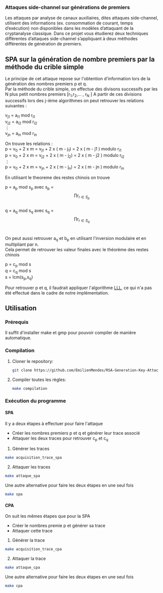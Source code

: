 ### Attaques side-channel sur générations de premiers
Les attaques par analyse de canaux auxiliaires, dites attaques side-channel, utilisent des informations (ex. consommation de courant, temps d’exécution) 
non disponibles dans les modèles d’attaquant de la cryptanalyse classique. Dans ce projet vous étudierez deux techniques différentes
d’attaques side-channel s’appliquant à deux méthodes différentes de génération de premiers.

## SPA sur la génération de nombre premiers par la méthode du crible simple
Le principe de cet attaque repose sur l'obtention d'information lors de la génération des nombres premiers p et q.  <br>
Par la méthode du crible simple, on effectue des divisons successifs par les N plus petit nombres premiers [r<sub>1</sub>,r<sub>2</sub>,... , r<sub>N</sub> ]
A partir de ces divisions successifs lors des j-ième algorithmes on peut retrouver les relations suivantes :

v<sub>j1</sub> = a<sub>i1</sub> mod r<sub>i1</sub> <br>
v<sub>j2</sub> = a<sub>i2</sub> mod r<sub>i2</sub> <br>
$\vdots$ <br>
v<sub>jn</sub> = a<sub>in</sub> mod r<sub>in</sub> <br>

On trouve les relations  : <br>
p = v<sub>0</sub> + 2 x m  = v<sub>j1</sub> + 2 x ( m - j<sub>1</sub>) = 2 x ( m - j1 )  modulo r<sub>i1</sub> <br>
p = v<sub>0</sub> + 2 x m  = v<sub>j2</sub> + 2 x ( m - j<sub>2</sub>) = 2 x ( m - j2 )  modulo r<sub>i2</sub> <br>
$\vdots$ <br>
p = v<sub>0</sub> + 2 x m  = v<sub>jn</sub> + 2 x ( m - j<sub>n</sub>) = 2 x ( m - jn )  modulo r<sub>in</sub> <br>


En utilisant le theoreme des restes chinois on trouve

p = a<sub>p</sub> mod s<sub>p</sub> avec s<sub>p</sub> = $$\prod r_{r \in S_p}  $$ <br> 
q = a<sub>q</sub> mod s<sub>q</sub> avec s<sub>q</sub> = $$\prod r_{r \in S_q} $$ <br> 

On peut aussi retrouver a<sub>q</sub> et b<sub>p</sub> en utilisant l'inversion modulaire et en multipliant par n. <br>
Cela permet de retrouver les valeur finales avec le théorème des restes chinois 

p = c<sub>p</sub> mod s <br>
q = c<sub>q</sub> mod s <br>
s = lcm(s<sub>p</sub>,s<sub>q</sub>)

Pour retrouver p et q, il faudrait appliquer l'algorithme [LLL](https://fr.wikipedia.org/wiki/Algorithme_LLL), ce qui n'a pas été effectué dans le cadre de notre implémentation.





## Utilisation
### Prérequis
Il suffit d'installer make et gmp pour pouvoir compiler de manière automatique.

### Compilation
1. Cloner le repository:  
   ```bash
   git clone https://github.com/EmilienMendes/RSA-Generation-Key-Attack.git
2. Compiler toutes les règles: 
    ```bash 
    make compilation
###  Exécution du programme
#### SPA
Il y a deux étapes à effectuer pour faire l'attaque
- Créer les nombres premiers p et q et générer leur trace associé
- Attaquer les deux traces pour retrouver c<sub>p</sub> et c<sub>q</sub>

1. Générer les traces
```bash 
make acquisition_trace_spa
```
2. Attaquer les traces
```bash 
make attaque_spa
```
Une autre alternative pour faire les deux étapes en une seul fois
``` bash
make spa
```
#### CPA
On suit les mêmes étapes que pour la SPA
- Créer le nombres premie p et générer sa trace 
- Attaquer cette trace

1. Générer la trace
```bash 
make acquisition_trace_cpa
```
2. Attaquer la trace
```bash 
make attaque_cpa
```
Une autre alternative pour faire les deux étapes en une seul fois
``` bash
make cpa
```

